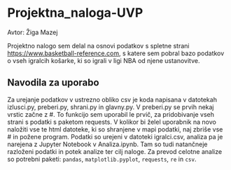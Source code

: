 # Projektna_naloga-UVP
Avtor: Žiga Mazej

Projektno nalogo sem delal na osnovi podatkov s spletne strani https://www.basketball-reference.com, s katere sem pobral bazo podatkov o vseh igralcih košarke, ki so igrali v ligi NBA od njene ustanovitve.
## Navodila za uporabo
Za urejanje podatkov v ustrezno obliko csv je koda napisana v datotekah izlusci.py, preberi.py, shrani.py in glavny.py. V preberi.py se prvih nekaj vrstic začne z #. To funkcijo sem uporabil le prvič, za pridobivanje vseh strani s podatki s paketom requests. V kolikor bi želel uporabnik na novo naložiti vse te html datoteke, ki so shranjene v mapi podatki, naj zbriše vse # in požene program.
Podatki so urejeni v datoteki igralci.csv, analiza pa je narejena z Jupyter Notebook v Analiza.ipynb. Tam so tudi natančneje razloženi podatki in potek analize ter cilj naloge.
Za prevod celotne analize so potrebni paketi: `pandas`, `matplotlib.pyplot`, `requests`, `re` in `csv`.